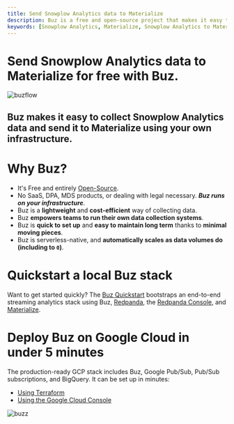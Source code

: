 ```yaml
---
title: Send Snowplow Analytics data to Materialize
description: Buz is a free and open-source project that makes it easy to collect, validate, and load Snowplow Analytics data to Materialize.
keywords: [Snowplow Analytics, Materialize, Snowplow Analytics to Materialize, event tracking, free, open-source, Buz]
---
```


# Send Snowplow Analytics data to Materialize for free with Buz.

![buzflow](../../../../../static/img/buzflow.png)


## Buz makes it easy to collect Snowplow Analytics data and send it to Materialize using your **own infrastructure**.


# Why Buz?

- It's Free and entirely [Open-Source](https://github.com/silverton-io/buz).
- No SaaS, DPA, MDS products, or dealing with legal necessary. ***Buz runs on your infrastructure***.
- Buz is a **lightweight** and **cost-efficient** way of collecting data.
- Buz **empowers teams to run their own data collection systems**.
- Buz is **quick to set up** and **easy to maintain long term** thanks to **minimal moving pieces**.
- Buz is serverless-native, and **automatically scales as data volumes do (including to `0`)**.


# Quickstart a local Buz stack

Want to get started quickly? The [Buz Quickstart](/examples/quickstart) bootstraps an end-to-end streaming analytics stack using Buz, [Redpanda](https://redpanda.com/?utm_medium=hipanda&utm_source=buz), the [Redpanda Console](https://docs.redpanda.com/docs/console/?utm_medium=hipanda&utm_source=buz), and [Materialize](https://materialize.com/?utm_medium=himaterialize&utm_source=buz).


# Deploy Buz on Google Cloud in under 5 minutes

The production-ready GCP stack includes Buz, Google Pub/Sub, Pub/Sub subscriptions, and BigQuery. It can be set up in minutes:

- [Using Terraform](/deploying/gcp/cloud_run)
- [Using the Google Cloud Console](/deploying/gcp/cloud_run)


![buzz](../../../../../static/img/buzz.png)
